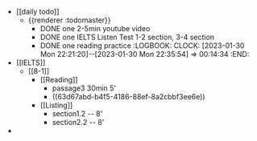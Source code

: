- [[daily todo]]
	- {{renderer :todomaster}}
		- DONE one 2-5min youtube video
		- DONE one IELTS Listen Test 1-2 section, 3-4 section
		- DONE one reading practice
		  :LOGBOOK:
		  CLOCK: [2023-01-30 Mon 22:21:20]--[2023-01-30 Mon 22:35:54] =>  00:14:34
		  :END:
- [[IELTS]]
	- [[8-1]]
		- [[Reading]]
			- passage3 30min 5'
			- ((63d67abd-b4f5-4186-88ef-8a2cbbf3ee6e))
		- [[Listing]]
			- section1.2 -- 8'
			- section2.2 -- 8'
-